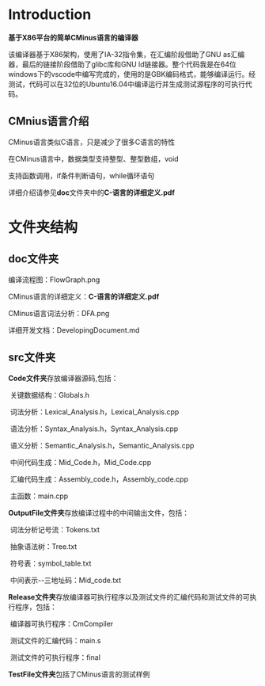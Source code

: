 # Introduction

**基于X86平台的简单CMinus语言的编译器**

该编译器基于X86架构，使用了IA-32指令集，在汇编阶段借助了GNU as汇编器，最后的链接阶段借助了glibc库和GNU ld链接器。整个代码我是在64位windows下的vscode中编写完成的，使用的是GBK编码格式，能够编译运行。经测试，代码可以在32位的Ubuntu16.04中编译运行并生成测试源程序的可执行代码。

## CMnius语言介绍

CMinus语言类似C语言，只是减少了很多C语言的特性

在CMinus语言中，数据类型支持整型、整型数组，void

支持函数调用，if条件判断语句，while循环语句

详细介绍请参见**doc**文件夹中的**C-语言的详细定义.pdf**

# 文件夹结构

## doc文件夹

编译流程图：FlowGraph.png

CMinus语言的详细定义：**C-语言的详细定义.pdf**

CMinus语言词法分析：DFA.png

详细开发文档：DevelopingDocument.md

## src文件夹

**Code文件夹**存放编译器源码,包括：

​	关键数据结构：Globals.h

​	词法分析：Lexical_Analysis.h，Lexical_Analysis.cpp

​	语法分析：Syntax_Analysis.h，Syntax_Analysis.cpp

​	语义分析：Semantic_Analysis.h，Semantic_Analysis.cpp

​	中间代码生成：Mid_Code.h，Mid_Code.cpp

​	汇编代码生成：Assembly_code.h，Assembly_code.cpp

​	主函数：main.cpp

**OutputFile文件夹**存放编译过程中的中间输出文件，包括：

​	词法分析记号流：Tokens.txt

​	抽象语法树：Tree.txt

​	符号表：symbol_table.txt

​	中间表示--三地址码：Mid_code.txt

**Release文件夹**存放编译器可执行程序以及测试文件的汇编代码和测试文件的可执行程序，包括：

​	编译器可执行程序：CmCompiler

​	测试文件的汇编代码：main.s

​	测试文件的可执行程序：final

**TestFile文件夹**包括了CMinus语言的测试样例


